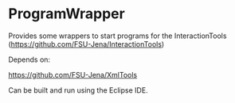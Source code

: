 ProgramWrapper
==============


Provides some wrappers to start programs for the InteractionTools (https://github.com/FSU-Jena/InteractionTools)

Depends on:

https://github.com/FSU-Jena/XmlTools

Can be built and run using the Eclipse IDE.
